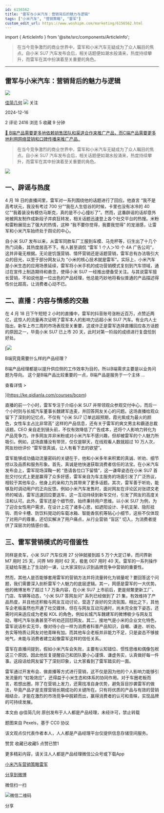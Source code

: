 ```yaml
---
id: 6156562
title: "雷军与小米汽车：营销背后的魅力与逻辑"
tags: ["小米汽车", "营销策略", "雷军"]
custom_edit_url: https://www.woshipm.com/marketing/6156562.html
---
```

import { ArticleInfo } from '@site/src/components/ArticleInfo';

<ArticleInfo
    author="佳简几何"
    authorLink="https://www.woshipm.com/u/1530875"
    published="2024-12-16"
    views={2416}
    comments={2}
    collects={5}
/>

> 在当今竞争激烈的商业世界中，雷军和小米汽车无疑成为了众人瞩目的焦点。自小米 SU7 汽车发布会后，相关话题便如潮水般涌来，热度持续攀升，而雷军在其中扮演着至关重要的角色。

---

## 雷军与小米汽车：营销背后的魅力与逻辑

[![](https://static.woshipm.com/view/woshipm_api_def_20250406192804_7189.jpg?imageView2/1/w/72/h/72/q/100)](https://www.woshipm.com/u/1530875)

[佳简几何](https://www.woshipm.com/u/1530875) ![](https://static.woshipm.com/tag/1101_1@2x.png) 关注

2024-12-16

2 评论 2416 浏览 5 收藏 9 分钟

[🔗 B端产品需要更多地依赖销售团队和渠道合作来推广产品，而C端产品需要更多地利用网络营销和口碑传播来推广产品..](https://ke.qidianla.com/courses/bcpm)

> 在当今竞争激烈的商业世界中，雷军和小米汽车无疑成为了众人瞩目的焦点。自小米 SU7 汽车发布会后，相关话题便如潮水般涌来，热度持续攀升，而雷军在其中扮演着至关重要的角色。

![](https://image.woshipm.com/2024/07/30/6092c472-4e3c-11ef-8321-00163e142b65.png)

## 一、辟谣与热度

4 月 18 日的直播间里，雷军对一系列围绕他的话题进行了回应。他直言 “我不是高考状元，我没有考过 700 分”“我在人生低谷的时候，卡里也没有冰冷的 40 亿”“我着装没有模仿马斯克，真的是不小心撞衫了”。然而，这番辟谣的话却意外地被网友制作成新段子并疯狂转发，相关话题迅速登上各个社交平台的热搜。米粉和雷粉展现出了强大的热情，这种 “我不要你觉得，我要我觉得” 的宠溺感，让雷军和小米汽车始终处于舆论的中心。

自小米 SU7 发布以来，从雷军同款车厂工服到车模、马克杯等，衍生出了十几个热门词条，其热度居高不下。有人甚至调侃 “雷军 1 个人＞10 个 4A 广告公司”，这并非毫无根据。无论是饥饿营销、情怀营销还是话题营销，雷军总有办法吸引大众的目光，以至于部分网友认为 “小米的核心技术就是雷军”。实际上，小米汽车是小米生态的应用场景延续，雷军将小米手机的成功营销模式复刻到汽车领域，通过在宣传上制造期待和悬念，使得小米 SU7 一经推出便备受关注。与其说雷军擅长营销，不如说他是一位出色的产品经理，他总能巧妙地将看似普通的产品描述得性价比超高，让消费者心动不已。

## 二、直播：内容与情感的交融

在 4 月 18 日下午短短 2 小时的直播中，雷军的抖音账号涨粉近百万，点赞近两亿，这惊人的流量再次证明了雷军本人的影响力远超小米 SU7 汽车。有业内人士指出，新车上市三周的市场表现至关重要，这或许正是雷军选择直播回应各方话题的原因之一，毕竟小米 SU7 已上市 20 天，此时对第一阶段的成绩进行复盘恰到好处。

[![](https://image.woshipm.com/2023/08/02/f7cafd68-30e3-11ee-9da3-00163e0b5ff3.png)

B端究竟需要什么样的产品经理？

B端产品经理都是以提升供应侧的工作效率为目的，所以B端需求主要是以业务问题为导向。 这个是B端产品比较重要的一点，B端产品是服务于一个主体 ...

查看详情 >

](https://ke.qidianla.com/courses/bcpm)

直播的前一个小时，雷军专注于介绍小米 SU7 并带领观众参观交付中心，而后一个小时则与长城汽车董事长魏建军连麦，并回答网友关心的问题。这场直播给观众留下了深刻的记忆点，不仅有 “小米 SU7 订单远超预期，霞光紫成为最火的颜色，女性车主占比非常高” 这样的产品信息，还有关于雷军的爽文男主和霸道总裁话题。CEO 亲自走到镜头前，不仅有效降低了广告成本，还将个人影响力转化为产品竞争力。许多网友并非米粉或对小米汽车不感兴趣，但却被雷军的个人魅力所吸引。例如，这场直播没有带货，仅仅是聊天，在线观看人数就超过 10 万人次，网友纷纷评价 “雷军很真诚，让人有看下去的欲望”。

雷军能够成功撬动流量密码的关键在于，他和小米多年来积累的真诚、听劝、细节控以及品质和服务形象。首先，真诚是他快速获取消费者信任的法宝。在小米汽车发布会上，雷军现场深鞠一躬 “恳请各位口下留情”，这一谦卑姿态在小米 SU7 首批交付仪式上更是赢得了众多好感，雷军亲自为车主服务的场面引发了广泛热议，相较于其他车企，他身上的亲和力为其带来了更多话题。其次，雷军善于听劝，能够及时调动用户的正向反馈。例如小米汽车发售时，面对网友在评论区对张颂文老师的喊话，雷军迅速回应要送车，这一互动持续到新车交付，引发了网友的高度关注和认可。此外，雷军还是个细节控，始终秉持用户思维。以小米 SU7 为例，为了迎合女性用户需求，在设计上花了诸多心思，如遮阳设计、手机支架、隐形挂钩、雨伞卡槽、防饮料晃动的车载冰箱、智能香氛机等贴心小细节，这些不仅体现了对用户的尊重，还切实解决了用户痛点，从行业营销 “盲区” 切入，为消费者提供了深层次的情感价值。

## 三、雷军营销模式的可借鉴性

同样是卖车，小米 SU7 汽车仅用 27 分钟就接到超 5 万个大定订单，而问界新 M7 用时 25 天，问界 M9 用时 62 天，极氪 007 用时 40 天。雷军的一系列操作无疑给车圈上了生动的一课，让大家深刻认识到品牌竞争中营销的重要性。

然而，其他人是否能够套用雷军的营销方法并将流量转化为销量呢？要回答这个问题，我们需要深入剖析雷军个人魅力的底层逻辑。其一，网感是雷军的一大优势。他的微博发布了超过 1.7 万条内容，在小米 SU7 上市前后，更是频繁更新工厂、门店、车辆等动态，“小米 SU7 答网友问” 系列已经做到了 21 集，有效维持了产品热度，并且他还积极与网友互动讨论，营造了良好的交流氛围。相比之下，其他车企老板虽然也开通了社交媒体，但在与网友互动沟通时，尚未完全放下姿态，还需时间来适应成为老板 KOL 的角色，例如长城汽车魏建军的微博极少与网友互动，哪吒汽车张勇甚至不听劝还回怼网友。其二，接地气是小米的企业文化特色，雷军说话朴实无华，像对待小白一样为消费者科普产品知识，自嘲、谦逊、听劝、务实等特质让网友对他青睐有加。而其他车企老板并非能力不足，只是姿态不够接地气，未能与消费者建立起像雷军这样的信任关系。

雷军在直播间提到，假如小米汽车会失败，主要有认知错位、惯性思维和偶像包袱这三个原因，因此他反复提醒自己和团队要小心谨慎、谦虚务实，认真做好每一件事。这段话给网友留下了深刻印象，让大家看到了雷军踏实的一面。

雷军通过开发布会、做直播等方式进行营销，这不仅是因为他的个人影响力能够引发流量的 “虹吸效应”，还得益于小米生态和体系的协同作用。对于车圈老板而言，若想出圈，除了在营销上发力，还需找准自身优势，避免盲目抄袭雷军的做法，毕竟产品才是支撑营销长期成功的关键所在。只有将优质的产品与有效的营销相结合，才能在激烈的市场竞争中脱颖而出，赢得消费者的认可和青睐，实现品牌的可持续发展。

本文由 @佳简几何 原创发布于人人都是产品经理，未经许可，禁止转载

题图来自 Pexels，基于 CC0 协议

该文观点仅代表作者本人，人人都是产品经理平台仅提供信息存储空间服务。

赞赏 收藏已收藏5 点赞已赞1

更多精彩内容，请关注人人都是产品经理微信公众号或下载App

[小米汽车](https://www.woshipm.com/tag/%e5%b0%8f%e7%b1%b3%e6%b1%bd%e8%bd%a6)[营销策略](https://www.woshipm.com/tag/%e8%90%a5%e9%94%80%e7%ad%96%e7%95%a5)[雷军](https://www.woshipm.com/tag/%e9%9b%b7%e5%86%9b)

[分享到微博](https://service.weibo.com/share/share.php?appkey=2775287854&title=雷军与小米汽车：营销背后的魅力与逻辑&url=https://www.woshipm.com/marketing/6156562.html&pic=https://image.woshipm.com/2024/07/30/6092c472-4e3c-11ef-8321-00163e142b65.png)

微信扫一扫

![微信二维码](https://api.pwmqr.com/qrcode/create/?url=https://www.woshipm.com/marketing/6156562.html)

分享